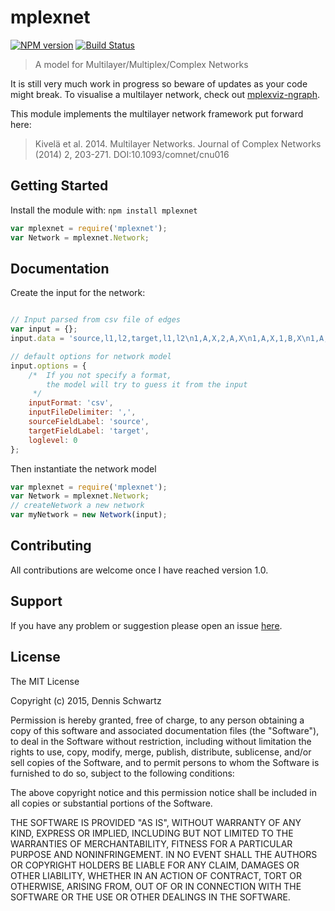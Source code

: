 # mplexnet

[![NPM version](http://img.shields.io/npm/v/mplexnet.svg)](https://www.npmjs.org/package/mplexnet) 
[![Build Status](https://secure.travis-ci.org/DennisSchwartz/mplexnet.png?branch=master)](http://travis-ci.org/DennisSchwartz/mplexnet) 

> A model for Multilayer/Multiplex/Complex Networks

It is still very much work in progress so beware 
of updates as your code might break. To visualise a multilayer network, 
check out [mplexviz-ngraph](https://github.com/DennisSchwartz/mplexviz-ngraph).

This module implements the multilayer network framework put forward here: 
> Kivelä et al. 2014. Multilayer Networks. Journal of Complex Networks (2014) 2, 203-271. DOI:10.1093/comnet/cnu016

## Getting Started

Install the module with: `npm install mplexnet`

```javascript
var mplexnet = require('mplexnet');
var Network = mplexnet.Network;
```

## Documentation

Create the input for the network:

```javascript

// Input parsed from csv file of edges
var input = {};
input.data = 'source,l1,l2,target,l1,l2\n1,A,X,2,A,X\n1,A,X,1,B,X\n1,A,X,4,B,X\n1,B,X,1,B,Y\n1,B,X,3,B,X\n1,B,X,4,B,X\n3,B,X,4,B,X\n4,B,X,3,A,Y\n3,A,Y,3,A,X\n3,A,Y,2,A,Y';

// default options for network model
input.options = {
    /*  If you not specify a format,
        the model will try to guess it from the input
     */
    inputFormat: 'csv',
    inputFileDelimiter: ',',
    sourceFieldLabel: 'source',
    targetFieldLabel: 'target',
    loglevel: 0
};

```

Then instantiate the network model

```javascript
var mplexnet = require('mplexnet');
var Network = mplexnet.Network;
// createNetwork a new network
var myNetwork = new Network(input);
```

## Contributing

All contributions are welcome once I have reached version 1.0.

## Support

If you have any problem or suggestion please open an issue [here](https://github.com/DennisSchwartz/mplexnet/issues).

## License 

The MIT License

Copyright (c) 2015, Dennis Schwartz

Permission is hereby granted, free of charge, to any person
obtaining a copy of this software and associated documentation
files (the "Software"), to deal in the Software without
restriction, including without limitation the rights to use,
copy, modify, merge, publish, distribute, sublicense, and/or sell
copies of the Software, and to permit persons to whom the
Software is furnished to do so, subject to the following
conditions:

The above copyright notice and this permission notice shall be
included in all copies or substantial portions of the Software.

THE SOFTWARE IS PROVIDED "AS IS", WITHOUT WARRANTY OF ANY KIND,
EXPRESS OR IMPLIED, INCLUDING BUT NOT LIMITED TO THE WARRANTIES
OF MERCHANTABILITY, FITNESS FOR A PARTICULAR PURPOSE AND
NONINFRINGEMENT. IN NO EVENT SHALL THE AUTHORS OR COPYRIGHT
HOLDERS BE LIABLE FOR ANY CLAIM, DAMAGES OR OTHER LIABILITY,
WHETHER IN AN ACTION OF CONTRACT, TORT OR OTHERWISE, ARISING
FROM, OUT OF OR IN CONNECTION WITH THE SOFTWARE OR THE USE OR
OTHER DEALINGS IN THE SOFTWARE.
